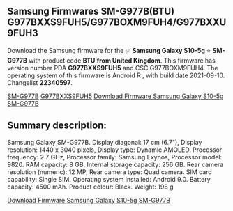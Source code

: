 <h2>Samsung Firmwares SM-G977B(BTU) G977BXXS9FUH5/G977BOXM9FUH4/G977BXXU9FUH3</h2>
Download the Samsung firmware for the ✅ <strong>Samsung Galaxy S10-5g </strong> ⭐ <strong>SM-G977B</strong> with product code <strong>BTU</strong> <strong> from United Kingdom</strong>. This firmware has version number PDA <strong>G977BXXS9FUH5</strong> and CSC G977BOXM9FUH4. The operating system of this firmware is Android R , with build date 2021-09-10. Changelist <strong>22340597</strong>.


[SM-G977B](https://samfirm.shop/samsung/model/SM-G977B)
[G977BXXS9FUH5](https://samfirm.shop/samsung/pda/G977BXXS9FUH5)
[Download Firmware Samsung Galaxy S10-5g SM-G977B](https://samfirm.shop/samsung/firmware/455661)
<h2>Summary description:</h2>
<p>Samsung Galaxy SM-G977B. Display diagonal: 17 cm (6.7"), Display resolution: 1440 x 3040 pixels, Display type: Dynamic AMOLED. Processor frequency: 2.7 GHz, Processor family: Samsung Exynos, Processor model: 9820. RAM capacity: 8 GB, Internal storage capacity: 256 GB. Rear camera resolution (numeric): 12 MP, Rear camera type: Quad camera. SIM card capability: Single SIM. Operating system installed: Android 9.0. Battery capacity: 4500 mAh. Product colour: Black. Weight: 198 g</p>


[Download Firmware Samsung Galaxy S10-5g SM-G977B](https://samfirm.shop/samsung/firmware/455661)
